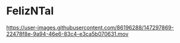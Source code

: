 # FelizNTal



https://user-images.githubusercontent.com/86196288/147297869-22478f8e-9a94-46e6-83c4-e3ca5b070631.mov

